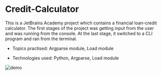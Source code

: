 # Credit-Calculator
This is a JetBrains Academy project which contains a financial loan-credit calculator. The first stages of the project was getting input from the user and was running from the console. At the last stage, it switched to a CLI program and ran from the terminal.

- Topics practised: Argparse module, Load module

- Technologies used: Python, Argparse, Load module

![demo](loanCalcDemo.gif)
